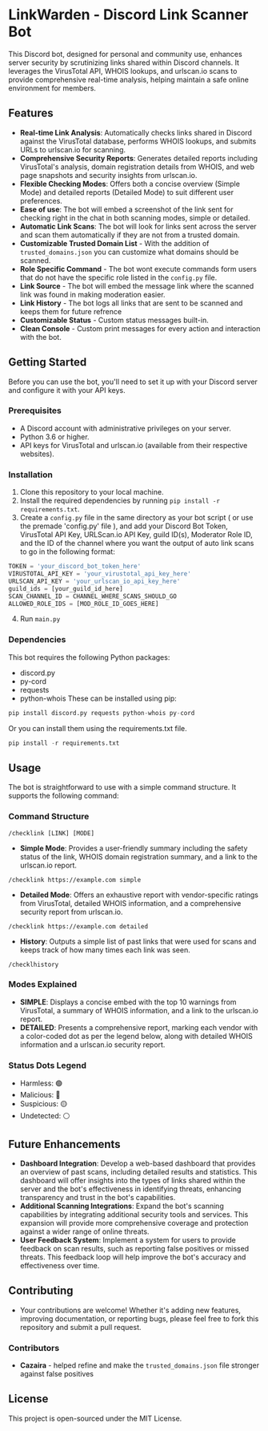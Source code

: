 # LinkWarden - Discord Link Scanner Bot

This Discord bot, designed for personal and community use, enhances server security by scrutinizing links shared within Discord channels. It leverages the VirusTotal API, WHOIS lookups, and urlscan.io scans to provide comprehensive real-time analysis, helping maintain a safe online environment for members.

## Features

- **Real-time Link Analysis**: Automatically checks links shared in Discord against the VirusTotal database, performs WHOIS lookups, and submits URLs to urlscan.io for scanning.
- **Comprehensive Security Reports**: Generates detailed reports including VirusTotal's analysis, domain registration details from WHOIS, and web page snapshots and security insights from urlscan.io.
- **Flexible Checking Modes**: Offers both a concise overview (Simple Mode) and detailed reports (Detailed Mode) to suit different user preferences.
- **Ease of use**: The bot will embed a screenshot of the link sent for checking right in the chat in both scanning modes, simple or detailed.
- **Automatic Link Scans**: The bot will look for links sent across the server and scan them automatically if they are not from a trusted domain.
- **Customizable Trusted Domain List** - With the addition of `trusted_domains.json` you can customize what domains should be scanned.
- **Role Specific Command** - The bot wont execute commands form users that do not have the specific role listed in the `config.py` file.
- **Link Source** - The bot will embed the message link where the scanned link was found in making moderation easier.
- **Link History** - The bot logs all links that are sent to be scanned and keeps them for future refrence
- **Customizable Status** - Custom status messages built-in.
- **Clean Console** - Custom print messages for every action and interaction with the bot.

## Getting Started

Before you can use the bot, you'll need to set it up with your Discord server and configure it with your API keys.

### Prerequisites

- A Discord account with administrative privileges on your server.
- Python 3.6 or higher.
- API keys for VirusTotal and urlscan.io (available from their respective websites).

### Installation

1. Clone this repository to your local machine.
2. Install the required dependencies by running `pip install -r requirements.txt`.
3. Create a `config.py` file in the same directory as your bot script ( or use the premade 'config.py' file ), and add your Discord Bot Token, VirusTotal API Key, URLScan.io API Key, guild ID(s), Moderator Role ID, and the ID of the channel where you want the output of auto link scans to go in the following format:

```python
TOKEN = 'your_discord_bot_token_here'
VIRUSTOTAL_API_KEY = 'your_virustotal_api_key_here'
URLSCAN_API_KEY = 'your_urlscan_io_api_key_here'
guild_ids = [your_guild_id_here]
SCAN_CHANNEL_ID = CHANNEL_WHERE_SCANS_SHOULD_GO
ALLOWED_ROLE_IDS = [MOD_ROLE_ID_GOES_HERE]
```
4. Run `main.py`

### Dependencies

This bot requires the following Python packages:
- discord.py
- py-cord
- requests
- python-whois
These can be installed using pip:

```python
pip install discord.py requests python-whois py-cord
```

Or you can install them using the requirements.txt file.

```python
pip install -r requirements.txt
```
## Usage

The bot is straightforward to use with a simple command structure. It supports the following command:

### Command Structure

`/checklink [LINK] [MODE]`

- **Simple Mode**: Provides a user-friendly summary including the safety status of the link, WHOIS domain registration summary, and a link to the urlscan.io report.

`/checklink https://example.com simple`

- **Detailed Mode**: Offers an exhaustive report with vendor-specific ratings from VirusTotal, detailed WHOIS information, and a comprehensive security report from urlscan.io.

`/checklink https://example.com detailed`

- **History**: Outputs a simple list of past links that were used for scans and keeps track of how many times each link was seen.

`/checklhistory`

### Modes Explained
- **SIMPLE**: Displays a concise embed with the top 10 warnings from VirusTotal, a summary of WHOIS information, and a link to the urlscan.io report.
- **DETAILED**: Presents a comprehensive report, marking each vendor with a color-coded dot as per the legend below, along with detailed WHOIS information and a urlscan.io security report.

### Status Dots Legend

- Harmless: 🟢
- Malicious: 🔴
- Suspicious: 🟡
- Undetected: ⚪

## Future Enhancements

- **Dashboard Integration**: Develop a web-based dashboard that provides an overview of past scans, including detailed results and statistics. This dashboard will offer insights into the types of links shared within the server and the bot's effectiveness in identifying threats, enhancing transparency and trust in the bot's capabilities.
- **Additional Scanning Integrations**: Expand the bot's scanning capabilities by integrating additional security tools and services. This expansion will provide more comprehensive coverage and protection against a wider range of online threats.
- **User Feedback System**: Implement a system for users to provide feedback on scan results, such as reporting false positives or missed threats. This feedback loop will help improve the bot's accuracy and effectiveness over time.

## Contributing

- Your contributions are welcome! Whether it's adding new features, improving documentation, or reporting bugs, please feel free to fork this repository and submit a pull request.

### Contributors

- **Cazaira** - helped refine and make the `trusted_domains.json` file stronger against false positives

## License

This project is open-sourced under the MIT License.
